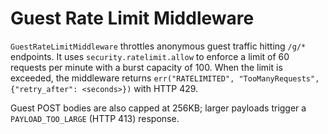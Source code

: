 # Guest Rate Limit Middleware

`GuestRateLimitMiddleware` throttles anonymous guest traffic hitting `/g/*`
endpoints. It uses `security.ratelimit.allow` to enforce a limit of 60 requests
per minute with a burst capacity of 100. When the limit is exceeded, the
middleware returns `err("RATELIMITED", "TooManyRequests", {"retry_after": <seconds>})`
with HTTP 429.

Guest POST bodies are also capped at 256KB; larger payloads trigger a
`PAYLOAD_TOO_LARGE` (HTTP 413) response.
